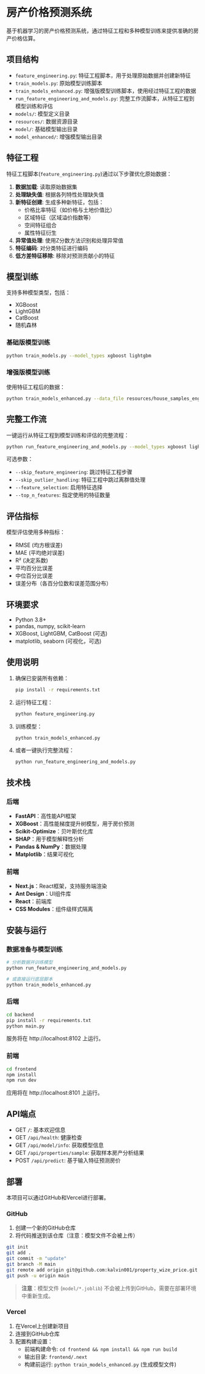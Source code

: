 # 房产价格预测系统

基于机器学习的房产价格预测系统，通过特征工程和多种模型训练来提供准确的房产价格估算。

## 项目结构

- `feature_engineering.py`: 特征工程脚本，用于处理原始数据并创建新特征
- `train_models.py`: 原始模型训练脚本
- `train_models_enhanced.py`: 增强版模型训练脚本，使用经过特征工程的数据
- `run_feature_engineering_and_models.py`: 完整工作流脚本，从特征工程到模型训练和评估
- `models/`: 模型定义目录
- `resources/`: 数据资源目录
- `model/`: 基础模型输出目录
- `model_enhanced/`: 增强模型输出目录

## 特征工程

特征工程脚本(`feature_engineering.py`)通过以下步骤优化原始数据：

1. **数据加载**: 读取原始数据集
2. **处理缺失值**: 根据各列特性处理缺失值
3. **新特征创建**: 生成多种新特征，包括：
   - 价格比率特征（如价格与土地价值比）
   - 区域特征（区域溢价指数等）
   - 空间特征组合
   - 属性特征衍生
4. **异常值处理**: 使用Z分数方法识别和处理异常值
5. **特征编码**: 对分类特征进行编码
6. **低方差特征移除**: 移除对预测贡献小的特征

## 模型训练

支持多种模型类型，包括：

- XGBoost
- LightGBM
- CatBoost
- 随机森林

### 基础版模型训练

```bash
python train_models.py --model_types xgboost lightgbm
```

### 增强版模型训练

使用特征工程后的数据：

```bash
python train_models_enhanced.py --data_file resources/house_samples_engineered.csv --output_dir model_enhanced --feature_selection
```

## 完整工作流

一键运行从特征工程到模型训练和评估的完整流程：

```bash
python run_feature_engineering_and_models.py --model_types xgboost lightgbm
```

可选参数：
- `--skip_feature_engineering`: 跳过特征工程步骤
- `--skip_outlier_handling`: 特征工程中跳过离群值处理
- `--feature_selection`: 启用特征选择
- `--top_n_features`: 指定使用的特征数量

## 评估指标

模型评估使用多种指标：

- RMSE (均方根误差)
- MAE (平均绝对误差)
- R² (决定系数)
- 平均百分比误差
- 中位百分比误差
- 误差分布（各百分位数和误差范围分布）

## 环境要求

- Python 3.8+
- pandas, numpy, scikit-learn
- XGBoost, LightGBM, CatBoost (可选)
- matplotlib, seaborn (可视化，可选)

## 使用说明

1. 确保已安装所有依赖：
   ```bash
   pip install -r requirements.txt
   ```

2. 运行特征工程：
   ```bash
   python feature_engineering.py
   ```

3. 训练模型：
   ```bash
   python train_models_enhanced.py
   ```

4. 或者一键执行完整流程：
   ```bash
   python run_feature_engineering_and_models.py
   ```

## 技术栈

### 后端

- **FastAPI**：高性能API框架
- **XGBoost**：高性能梯度提升树模型，用于房价预测
- **Scikit-Optimize**：贝叶斯优化库
- **SHAP**：用于模型解释性分析
- **Pandas & NumPy**：数据处理
- **Matplotlib**：结果可视化

### 前端

- **Next.js**：React框架，支持服务端渲染
- **Ant Design**：UI组件库
- **React**：前端库
- **CSS Modules**：组件级样式隔离

## 安装与运行

### 数据准备与模型训练

```bash
# 分析数据并训练模型
python run_feature_engineering_and_models.py

# 或直接运行底层脚本
python train_models_enhanced.py
```

### 后端

```bash
cd backend
pip install -r requirements.txt
python main.py
```

服务将在 http://localhost:8102 上运行。

### 前端

```bash
cd frontend
npm install
npm run dev
```

应用将在 http://localhost:8101 上运行。

## API端点

- GET `/`: 基本欢迎信息
- GET `/api/health`: 健康检查
- GET `/api/model/info`: 获取模型信息
- GET `/api/properties/sample`: 获取样本房产分析结果
- POST `/api/predict`: 基于输入特征预测房价

## 部署

本项目可以通过GitHub和Vercel进行部署。

### GitHub

1. 创建一个新的GitHub仓库
2. 将代码推送到该仓库（注意：模型文件不会被上传）

```bash
git init
git add .
git commit -m "update"
git branch -M main
git remote add origin git@github.com:kalvin001/property_wize_price.git
git push -u origin main
```

> **注意**：模型文件 (`model/*.joblib`) 不会被上传到GitHub，需要在部署环境中重新生成。

### Vercel

1. 在Vercel上创建新项目
2. 连接到GitHub仓库
3. 配置构建设置：
   - 前端构建命令: `cd frontend && npm install && npm run build`
   - 输出目录: `frontend/.next`
   - 构建前运行: `python train_models_enhanced.py` (生成模型文件) 